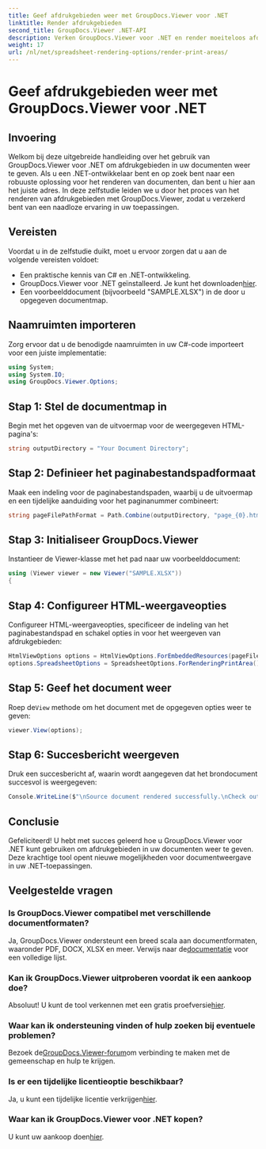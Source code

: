 ```yaml
---
title: Geef afdrukgebieden weer met GroupDocs.Viewer voor .NET
linktitle: Render afdrukgebieden
second_title: GroupDocs.Viewer .NET-API
description: Verken GroupDocs.Viewer voor .NET en render moeiteloos afdrukgebieden in verschillende documentformaten. Probeer nu de gratis proefperiode! #GroupDocs.Viewer
weight: 17
url: /nl/net/spreadsheet-rendering-options/render-print-areas/
---
```


# Geef afdrukgebieden weer met GroupDocs.Viewer voor .NET

## Invoering
Welkom bij deze uitgebreide handleiding over het gebruik van GroupDocs.Viewer voor .NET om afdrukgebieden in uw documenten weer te geven. Als u een .NET-ontwikkelaar bent en op zoek bent naar een robuuste oplossing voor het renderen van documenten, dan bent u hier aan het juiste adres. In deze zelfstudie leiden we u door het proces van het renderen van afdrukgebieden met GroupDocs.Viewer, zodat u verzekerd bent van een naadloze ervaring in uw toepassingen.
## Vereisten
Voordat u in de zelfstudie duikt, moet u ervoor zorgen dat u aan de volgende vereisten voldoet:
- Een praktische kennis van C# en .NET-ontwikkeling.
-  GroupDocs.Viewer voor .NET geïnstalleerd. Je kunt het downloaden[hier](https://releases.groupdocs.com/viewer/net/).
- Een voorbeelddocument (bijvoorbeeld "SAMPLE.XLSX") in de door u opgegeven documentmap.
## Naamruimten importeren
Zorg ervoor dat u de benodigde naamruimten in uw C#-code importeert voor een juiste implementatie:
```csharp
using System;
using System.IO;
using GroupDocs.Viewer.Options;
```
## Stap 1: Stel de documentmap in
Begin met het opgeven van de uitvoermap voor de weergegeven HTML-pagina's:
```csharp
string outputDirectory = "Your Document Directory";
```
## Stap 2: Definieer het paginabestandspadformaat
Maak een indeling voor de paginabestandspaden, waarbij u de uitvoermap en een tijdelijke aanduiding voor het paginanummer combineert:
```csharp
string pageFilePathFormat = Path.Combine(outputDirectory, "page_{0}.html");
```
## Stap 3: Initialiseer GroupDocs.Viewer
Instantieer de Viewer-klasse met het pad naar uw voorbeelddocument:
```csharp
using (Viewer viewer = new Viewer("SAMPLE.XLSX"))
{
```
## Stap 4: Configureer HTML-weergaveopties
Configureer HTML-weergaveopties, specificeer de indeling van het paginabestandspad en schakel opties in voor het weergeven van afdrukgebieden:
```csharp
HtmlViewOptions options = HtmlViewOptions.ForEmbeddedResources(pageFilePathFormat);
options.SpreadsheetOptions = SpreadsheetOptions.ForRenderingPrintArea();
```
## Stap 5: Geef het document weer
 Roep de`View` methode om het document met de opgegeven opties weer te geven:
```csharp
viewer.View(options);
```
## Stap 6: Succesbericht weergeven
Druk een succesbericht af, waarin wordt aangegeven dat het brondocument succesvol is weergegeven:
```csharp
Console.WriteLine($"\nSource document rendered successfully.\nCheck output in {outputDirectory}.");
```
## Conclusie
Gefeliciteerd! U hebt met succes geleerd hoe u GroupDocs.Viewer voor .NET kunt gebruiken om afdrukgebieden in uw documenten weer te geven. Deze krachtige tool opent nieuwe mogelijkheden voor documentweergave in uw .NET-toepassingen.
## Veelgestelde vragen
### Is GroupDocs.Viewer compatibel met verschillende documentformaten?
 Ja, GroupDocs.Viewer ondersteunt een breed scala aan documentformaten, waaronder PDF, DOCX, XLSX en meer. Verwijs naar de[documentatie](https://tutorials.groupdocs.com/viewer/net/) voor een volledige lijst.
### Kan ik GroupDocs.Viewer uitproberen voordat ik een aankoop doe?
 Absoluut! U kunt de tool verkennen met een gratis proefversie[hier](https://releases.groupdocs.com/).
### Waar kan ik ondersteuning vinden of hulp zoeken bij eventuele problemen?
 Bezoek de[GroupDocs.Viewer-forum](https://forum.groupdocs.com/c/viewer/9)om verbinding te maken met de gemeenschap en hulp te krijgen.
### Is er een tijdelijke licentieoptie beschikbaar?
 Ja, u kunt een tijdelijke licentie verkrijgen[hier](https://purchase.groupdocs.com/temporary-license/).
### Waar kan ik GroupDocs.Viewer voor .NET kopen?
 U kunt uw aankoop doen[hier](https://purchase.groupdocs.com/buy).